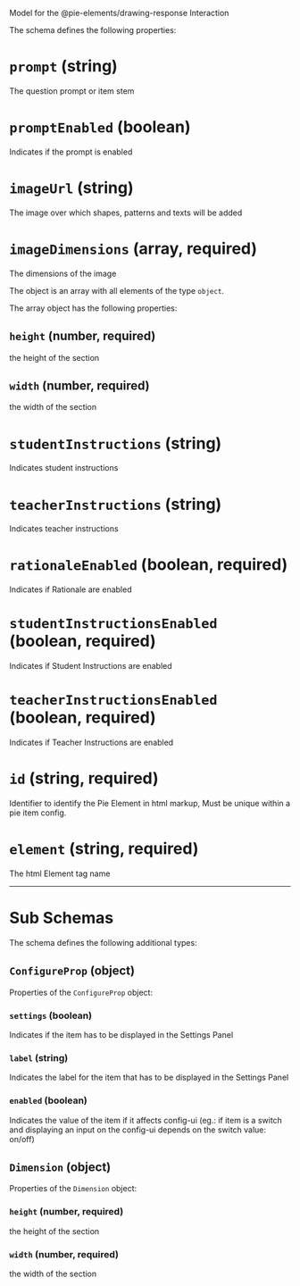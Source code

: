 Model for the @pie-elements/drawing-response Interaction

The schema defines the following properties:

# `prompt` (string)

The question prompt or item stem

# `promptEnabled` (boolean)

Indicates if the prompt is enabled

# `imageUrl` (string)

The image over which shapes, patterns and texts will be added

# `imageDimensions` (array, required)

The dimensions of the image

The object is an array with all elements of the type `object`.

The array object has the following properties:

## `height` (number, required)

the height of the section

## `width` (number, required)

the width of the section

# `studentInstructions` (string)

Indicates student instructions

# `teacherInstructions` (string)

Indicates teacher instructions

# `rationaleEnabled` (boolean, required)

Indicates if Rationale are enabled

# `studentInstructionsEnabled` (boolean, required)

Indicates if Student Instructions are enabled

# `teacherInstructionsEnabled` (boolean, required)

Indicates if Teacher Instructions are enabled

# `id` (string, required)

Identifier to identify the Pie Element in html markup, Must be unique within a pie item config.

# `element` (string, required)

The html Element tag name

---

# Sub Schemas

The schema defines the following additional types:

## `ConfigureProp` (object)

Properties of the `ConfigureProp` object:

### `settings` (boolean)

Indicates if the item has to be displayed in the Settings Panel

### `label` (string)

Indicates the label for the item that has to be displayed in the Settings Panel

### `enabled` (boolean)

Indicates the value of the item if it affects config-ui
(eg.: if item is a switch and displaying an input on the config-ui depends on the switch value: on/off)

## `Dimension` (object)

Properties of the `Dimension` object:

### `height` (number, required)

the height of the section

### `width` (number, required)

the width of the section